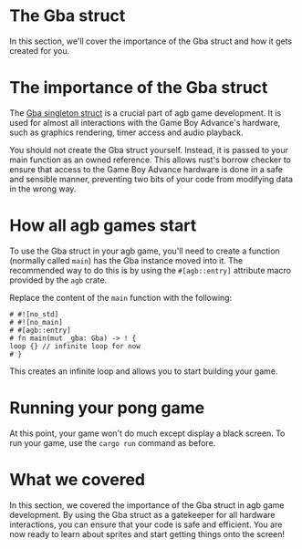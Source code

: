 # The Gba struct

In this section, we'll cover the importance of the Gba struct and how it gets created for you.

# The importance of the Gba struct

The [Gba singleton struct](https://docs.rs/agb/latest/agb/struct.Gba.html) is a crucial part of agb game development.
It is used for almost all interactions with the Game Boy Advance's hardware, such as graphics rendering, timer access and audio playback.

You should not create the Gba struct yourself. Instead, it is passed to your main function as an owned reference.
This allows rust's borrow checker to ensure that access to the Game Boy Advance hardware is done in a safe and sensible manner, preventing two bits of your code from modifying data in the wrong way.

# How all agb games start

To use the Gba struct in your agb game, you'll need to create a function (normally called `main`) has the Gba instance moved into it.
The recommended way to do this is by using the `#[agb::entry]` attribute macro provided by the `agb` crate.

Replace the content of the `main` function with the following:

```rust,ignore
# #![no_std]
# #![no_main]
# #[agb::entry]
# fn main(mut _gba: Gba) -> ! {
loop {} // infinite loop for now
# }
```

This creates an infinite loop and allows you to start building your game.

# Running your pong game

At this point, your game won't do much except display a black screen. To run your game, use the `cargo run` command as before.

# What we covered

In this section, we covered the importance of the Gba struct in agb game development.
By using the Gba struct as a gatekeeper for all hardware interactions, you can ensure that your code is safe and efficient.
You are now ready to learn about sprites and start getting things onto the screen!